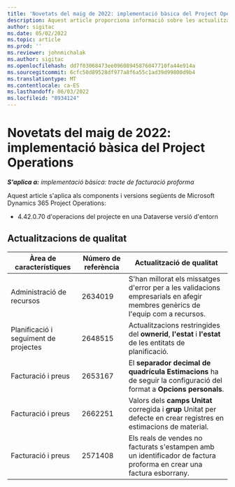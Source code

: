 ```yaml
---
title: 'Novetats del maig de 2022: implementació bàsica del Project Operations'
description: Aquest article proporciona informació sobre les actualitzacions de qualitat que estan disponibles a la versió de maig de 2022 de la implementació de Microsoft Dynamics 365 Project Operations lite.
author: sigitac
ms.date: 05/02/2022
ms.topic: article
ms.prod: ''
ms.reviewer: johnmichalak
ms.author: sigitac
ms.openlocfilehash: dd7f03068473ee09608945876047710fa44e914a
ms.sourcegitcommit: 6cfc50d89528df977a8f6a55c1ad39d99800d9b4
ms.translationtype: MT
ms.contentlocale: ca-ES
ms.lasthandoff: 06/03/2022
ms.locfileid: "8934124"
---
```

# <a name="whats-new-may-2022---project-operations-lite-deployment"></a>Novetats del maig de 2022: implementació bàsica del Project Operations

_**S'aplica a:** implementació bàsica: tracte de facturació proforma_

Aquest article s'aplica als components i versions següents de Microsoft Dynamics 365 Project Operations:

- 4.42.0.70 d'operacions del projecte en una Dataverse versió d'entorn

## <a name="quality-updates"></a>Actualitzacions de qualitat

| Àrea de característiques | Número de referència | Actualització de qualitat |
| --- | --- | --- |
| Administració de recursos | 2634019 | S'han millorat els missatges d'error per a les validacions empresarials en afegir membres genèrics de l'equip com a recursos. |
| Planificació i seguiment de projectes | 2648515 | Actualitzacions restringides del **ownerid**, **l'estat** i **l'estat** de les entitats de planificació. |
| Facturació i preus | 2653167 | El **separador decimal de quadrícula Estimacions** ha de seguir la configuració del format a **Opcions personals**. |
| Facturació i preus| 2662251 | Valors dels **camps Unitat** corregida i **grup** Unitat per defecte en crear registres en estimacions de material. |
| Facturació i preus| 2571408 | Els reals de vendes no facturats s'estampen amb un identificador de factura proforma en crear una factura esborrany. |
